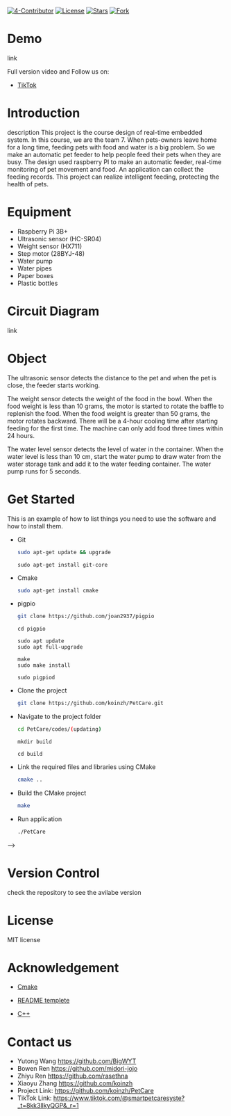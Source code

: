 
[![4-Contributor](https://img.shields.io/badge/Contributors%20-4-brightgreen.svg?style=flat-square)](https://github.com/koinzh/PetCare/graphs/contributors)     [![License](https://img.shields.io/badge/License%20-MIT-red.svg?style=flat-square)](https://github.com/koinzh/PetCare/blob/main/LICENSE) 
[![Stars](https://img.shields.io/badge/Stars%20-0-yellow.svg?style=flat-square)](https://github.com/koinzh/PetCare/stargazers) 
[![Fork](https://img.shields.io/badge/Fork%20-0-blue.svg?style=flat-square)](https://github.com/koinzh/PetCare/forks) 

# Demo
link

Full version video and Follow us on: 
* [TikTok](https://www.tiktok.com/@smartpetcaresyste?_t=8kk3llkyQGP&_r=1)

# Introduction
description 
This project is the course design of real-time embedded system. In this course, we are the team 7. When pets-owners leave home for a long time, feeding pets with food and water is a big problem. So we make an automatic pet feeder to help people feed their pets when they are busy. The design used raspberry PI to make an automatic feeder, real-time monitoring of pet movement and food. An application can collect the feeding records. This project can realize intelligent feeding, protecting the health of pets.


# Equipment
* Raspberry Pi 3B+ 
* Ultrasonic sensor (HC-SR04)
* Weight sensor (HX711)
* Step motor (28BYJ-48)
* Water pump
* Water pipes
* Paper boxes  
* Plastic bottles

# Circuit Diagram
link

# Object
The ultrasonic sensor detects the distance to the pet and when the pet is close, the feeder starts working.

The weight sensor detects the weight of the food in the bowl. When the food weight is less than 10 grams, the motor is started to rotate the baffle to replenish the food. When the food weight is greater than 50 grams, the motor rotates backward. There will be a 4-hour cooling time after starting feeding for the first time. The machine can only add food three times within 24 hours.

The water level sensor detects the level of water in the container. When the water level is less than 10 cm, start the water pump to draw water from the water storage tank and add it to the water feeding container. The water pump runs for 5 seconds.

# Get Started
This is an example of how to list things you need to use the software and how to install them.

* Git
  ```sh
  sudo apt-get update && upgrade
  ```  
  ```
  sudo apt-get install git-core
  ```
   
* Cmake
  ```sh
  sudo apt-get install cmake 
  ```

* pigpio
  ```sh
  git clone https://github.com/joan2937/pigpio
  ```
  ```
  cd pigpio
  ```
  ```
  sudo apt update
  sudo apt full-upgrade
  ```
  ```
  make
  sudo make install
  ```
  ```
  sudo pigpiod
  ```

  
* Clone the project
  ```sh
  git clone https://github.com/koinzh/PetCare.git
  ```
* Navigate to the project folder
  ```sh
  cd PetCare/codes/(updating)
  ```
  ```
  mkdir build
  ```
  ```
  cd build
  ```
 
* Link the required files and libraries using CMake
  ```sh
  cmake ..
  ```
 
* Build the CMake project
  ```sh
  make
  ```

* Run application
  ```sh
  ./PetCare
  ```
 -->
# Version Control
check the repository to see the avilabe version

# License
MIT license

# Acknowledgement
* [Cmake](https://cmake.org/cmake/help/latest/guide/tutorial/index.html#a-basic-starting-point-step-1)

* [README templete](https://github.com/othneildrew/Best-README-Template)

<!--* [Thread](https://github.com/berndporr/cppThread/blob/master/CppThread.h)-->

* [C++](https://www.learncpp.com/)

# Contact us 
* Yutong Wang https://github.com/BigWYT
* Bowen Ren https://github.com/midori-jojo
* Zhiyu Ren https://github.com/rasethna
* Xiaoyu Zhang https://github.com/koinzh
* Project Link: https://github.com/koinzh/PetCare
* TikTok Link: https://www.tiktok.com/@smartpetcaresyste?_t=8kk3llkyQGP&_r=1

